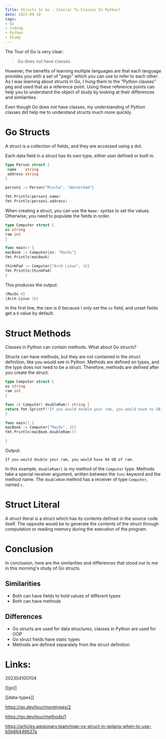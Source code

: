 ```yaml
---
Title: Structs In Go - Similar To Classes In Python?
date: 2023-04-10
tags:
- Go
- Coding
- Python
- Study
---
```


The Tour of Go is very clear: 

> Go does not have classes.

However, the benefits of learning multiple languages are that each language provides you with a set of "pegs" which you can use to refer to each other. As I was learning about structs in Go, I hung them to the "Python classes" peg and used that as a reference point. Using these reference points can help you to understand the object of study by looking at their differences and similarities.

Even though Go does not have classes, my understanding of Python classes did help me to understand structs much more quickly.

# Go Structs

A struct is a collection of fields, and they are accessed using a dot.

Each data field in a struct has its own type, either user defined or built in.

```go
type Person struct {
 name    string
 address string
}

person1 := Person{"Mischa", "Amsterdam"}

fmt.Println(person1.name)
fmt.Println(person1.address)
```

When creating a struct, you can use the `Name:` syntax to set the values. Otherwise, you need to populate the fields in order.

```go
type Computer struct {
os string
ram int
}

func main() {
macBook := Computer{os: "MacOs"}
fmt.Println(macBook)

thinkPad := Computer{"Arch Linux", 16}
fmt.Println(thinkPad)
}
```

This produces the output:

```go
{MacOs 0}
{Arch Linux 16}
```

In the first line, the ram is 0 because I only set the `os` field, and unset fields get a `0` value by default.

# Struct Methods

Classes in Python can contain methods. What about Go structs?

Structs can have methods, but they are not contained in the struct definition, like you would see in Python. Methods are defined on types, and the type does not need to be a struct. Therefore, methods are defined after you create the struct.

```go
type Computer struct {
os string
ram int
}

func (c Computer) doubleRam() string {
return fmt.Sprintf("If you would double your ram, you would have %v GB of ram.", c.ram  * 2)
}

func main() {
macBook := Computer{"MacOs", 32}
fmt.Println(macBook.doubleRam())

}
```

Output:

`If you would double your ram, you would have 64 GB of ram.`

In this example, `doubleRam()` is my method of the `Computer` type. Methods take a special receiver argument, written between the `func` keyword and the method name. The `doubleRam` method has a receiver of type `Computer`, named `c`.

# Struct Literal

A struct literal is a struct which has its contents defined in the source code itself. The opposite would be to generate the contents of the struct through computation or reading memory during the execution of the program.

# Conclusion

In conclusion, here are the similarities and differences that stood out to me in this morning's study of Go structs.

## Similarities

* Both can have fields to hold values of different types
* Both can have methods 

## Differences

* Go structs are used for data structures, classes in Python are used for OOP
* Go struct fields have static types
* Methods are defined separately from the struct definition


# Links:

202304100704

[[go]]

[[data-types]]

https://go.dev/tour/moretypes/2

https://go.dev/tour/methods/1

https://articles.wesionary.team/map-vs-struct-in-golang-when-to-use-b0b66446627a
